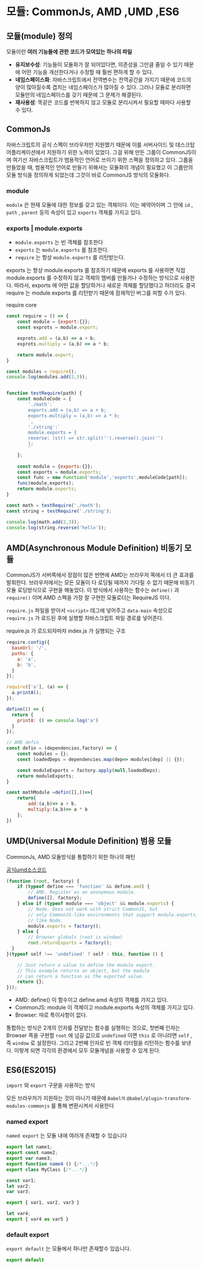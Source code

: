 # 모듈: CommonJs, AMD ,UMD ,ES6

## 모듈(module) 정의

모듈이란 **여러 기능들에 관한 코드가 모여있는 하나의 파일**

- **유지보수성**: 기능들이 모듈화가 잘 되어있다면, 의존성을 그만큼 줄일 수 있기 때문에 어떤 기능을 개선한다거나 수정할 때 훨씬 편하게 할 수 있다.
- **네임스페이스화**: 자바스크립트에서 전역변수는 전역공간을 가지기 때문에 코드의 양이 많아질수록 겹치는 네임스페이스가 많아질 수 있다. 그러나 모듈로 분리하면 모듈만의 네임스페이스를 갖기 때문에 그 문제가 해결된다.
- **재사용성**: 똑같은 코드를 반복하지 않고 모듈로 분리시켜서 필요할 때마다 사용할 수 있다.

## CommonJs

자바스크립트의 공식 스펙이 브라우저만 지원했기 때문에 이를 서버사이드 및 데스크탑 어플리케이션에서 지원하기 위한 노력이 있었다. 그걸 위해 만든 그룹이 CommonJS이며 여기선 자바스크립트가 범용적인 언어로 쓰이기 위한 스펙을 정의하고 있다. 그룹을 만들었을 때, 범용적인 언어로 만들기 위해서는 모듈화의 개념이 필요했고 이 그룹만의 모듈 방식을 정의하게 되었는데 그것이 바로 CommonJS 방식의 모듈화다.

### module

`module` 은 현재 모듈에 대한 정보를 갖고 있는 객체이다. 이는 예약어이며 그 안에 `id` , `path` , `parent` 등의 속성이 있고 `exports` 객체를 가지고 있다.

### exports | module.exports

- `module.exports` 는 빈 객체를 참조한다
- `exports` 는 `module.exports` 를 참조한다.
- `require` 는 항상 `module.exports` 를 리턴받는다.

exports 는 항상 module.exports 를 참조하기 때문에 exports 를 사용하면 직접 module.exports 를 수정하지 않고 객체의 멤버를 만들거나 수정하는 방식으로 사용한다. 따라서, exports 에 어떤 값을 할당하거나 새로운 객체를 할당했다고 하더라도 결국 require 는 module.exports 를 리턴받기 때문에 잠재적인 버그를 피할 수가 있다.

require core

```javascript
const require = () => {
    const module = {export:{}};
    const exprots = module.export;

    exprots.add = (a,b) => a + b;
    exprots.multiply = (a,b) => a * b;

    return module.export;
}

const modules = require();
console.log(modules.add(2,3));


function testRequire(path) {
    const moduleCode = {
        './math':`
        exports.add = (a,b) => a + b;
        exports.multiply = (a,b) => a * b;
        `,
        './string':`
        module.exports = {
        reverse: (str) => str.split('').reverse().join('')
        };
        `
    };
    
    const module = {exports:{}};
    const exports = module.exports;
    const func = new Function('module','exports',moduleCode[path]);
    func(module,exports);
    return module.exports;
}

const math = testRequire('./math');
const string = testRequire('./string');

console.log(math.add(2,3));
console.log(string.reverse('hello'));
```

## AMD(Asynchronous Module Definition) 비동기 모듈

CommonJS가 서버쪽에서 장점이 많은 반면에 AMD는 브라우저 쪽에서 더 큰 효과를 발휘한다. 브라우저에서는 모든 모듈이 다 로딩될 때까지 기다릴 수 없기 때문에 비동기 모듈 로딩방식으로 구현을 해놓았다. 이 방식에서 사용하는 함수는 `define()` 과 `require()` 이며 AMD 스펙을 가장 잘 구현한 모듈로더는 RequireJS 이다.

`require.js` 파일을 받아서 `<script>` 태그에 넣어주고 `data-main` 속성으로 `require.js` 가 로드된 후에 실행할 자바스크립트 파일 경로를 넣어준다.

require.js 가 로드되자마자 index.js 가 실행되는 구조

```javascript
require.config({
  baseUrl: '/',
  paths: {
    a: 'a',
    b: 'b',
  }
});

require(['a'], (a) => {
  a.printA();
});
```

```javascript
define(() => {
  return {
    printA: () => console.log('a')
  }
});
```

```javascript
// AMD defin
const defin = (dependencies,factory) => {
    const modules = {};
    const loadedDeps = dependencies.map(dep=> modules[dep] || {});

    const moduleExports = factory.apply(null,loadedDeps);
    return moduleExports;
}

const mathModule =defin([],()=>{
    return{
        add:(a,b)=> a + b,
        multiply:(a,b)=> a * b
    };
})
```

## UMD(Universal Module Definition) 범용 모듈

CommonJs, AMD 모듈방식을 통합하기 위한 하나의 패턴

[공식umd소스코드](https://github.com/umdjs/umd/blob/master/templates/returnExports.js)

```javascript
(function (root, factory) {
    if (typeof define === 'function' && define.amd) {
        // AMD. Register as an anonymous module.
        define([], factory);
    } else if (typeof module === 'object' && module.exports) {
        // Node. Does not work with strict CommonJS, but
        // only CommonJS-like environments that support module.exports,
        // like Node.
        module.exports = factory();
    } else {
        // Browser globals (root is window)
        root.returnExports = factory();
  }
}(typeof self !== 'undefined' ? self : this, function () {

    // Just return a value to define the module export.
    // This example returns an object, but the module
    // can return a function as the exported value.
    return {};
}));
```

- AMD: define() 이 함수이고 define.amd 속성의 객체를 가지고 있다.
- CommonJS: module 이 객체이고 module.exports 속성의 객체를 가지고 있다.
- Browser: 따로 특이사항이 없다.

통합하는 방식은 2개의 인자를 전달받는 함수를 실행하는 것으로, 첫번째 인자는 Browser 쪽을 구현할 `root` 에 넘길 값으로 `undefined` 이면 `this` 로 아니라면 `self` , 즉 `window` 로 설정한다. 그리고 2번째 인자로 빈 객체 리터럴을 리턴하는 함수를 보낸다. 이렇게 되면 각각의 환경에서 모두 모듈개념을 사용할 수 있게 된다.

## ES6(ES2015)

`import` 와 `export` 구문을 사용하는 방식

모든 브라우저가 지원하는 것이 아니기 때문에 `Babel의` `@babel/plugin-transform-modules-commonjs` 를 통해 변환시켜서 사용한다

### named export

`named export` 는 모듈 내에 여러개 존재할 수 있습니다

```javascript
export let name1;
export const name2;
export var name3;
export function name4 () {/*...*/}
export class MyClass {/*...*/}

const var1;
let var2;
var var3;

export { var1, var2, var3 }

let var4;
export { var4 as var5 } 
```

### default export

`export default` 는 모듈에서 하나만 존재할수 있습니다.

```javascript
export default
```
